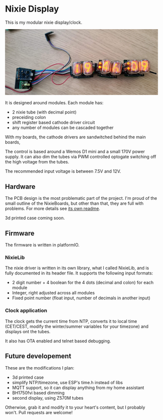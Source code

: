 # Nixie Display

This is my modular nixie display/clock.

![Bare clock before case design](./hardware/electronics/clock_no_case.jpg)

It is designed around modules. Each module has:

- 2 nixie tube (with decimal point)
- preceiding colon
- shift register based cathode driver circuit
- any number of modules can be cascaded together

With my boards, the cathode drivers are sandwitched behind the main boards,

The control is based around a Wemos D1 mini and a small 170V power supply. It can also dim the tubes via PWM controlled optogate switching off the high voltage from the tubes.

The recommended input voltage is between 7.5V and 12V.

## Hardware

The PCB design is the most problematic part of the project. I'm proud of the small outline of the NixieBoards, but other than that, they are full with problems. For more details see [its own readme](./hardware/electronics/README.md).

3d printed case coming soon.

## Firmware

The firmware is written in platformIO.

### NixieLib

The nixie driver is written in its own library, what I called NixieLib, and is fully documented in its header file. It supports the following input formats:

- 2 digit number + 4 boolean for the 4 dots (decimal and colon) for each module
- Integer, right adjusted across all modules
- Fixed point number (float input, number of decimals in another input)

### Clock application

The clock gets the current time from NTP, converts it to local time (CET/CEST, modify the winter/summer variables for your timezone) and displays ont the tubes.

It also has OTA enabled and telnet based debugging.

## Future developement

These are the modifications I plan:

- 3d printed case
- simplify NTP/timezone, use ESP's time.h instead of libs
- MQTT support, so it can display anything from my home assistant
- BH1750fvi based dimming
- second display, using Z570M tubes

Otherwise, grab it and modify it to your heart's content, but I probably won't. Pull requests are welcome!
